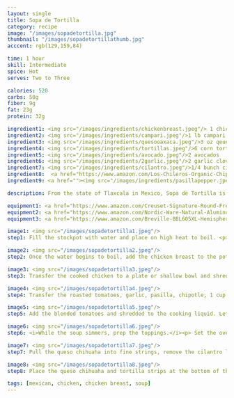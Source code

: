```yaml
---
layout: single
title: Sopa de Tortilla
category: recipe
image: "/images/sopadetortilla.jpg"
thumbnail: "/images/sopadetortillathumb.jpg"
acccent: rgb(129,159,84)

time: 1 hour
skill: Intermediate
spice: Hot
serves: Two to Three

calories: 520
carbs: 50g
fiber: 9g
fat: 23g
protein: 32g

ingredient1: <img src="/images/ingredients/chickenbreast.jpeg"/> 1 chicken breast
ingredient2: <img src="/images/ingredients/campari.jpeg"/>1 lb campari tomatoes
ingredient3: <img src="/images/ingredients/quesooaxaca.jpeg"/>3 oz qeueso Oaxaca
ingredient4: <img src="/images/ingredients/tortillas.jpeg"/>6 corn tortillas
ingredient5: <img src="/images/ingredients/avocado.jpeg"/>2 avocados
ingredient6: <img src="/images/ingredients/2garlic.jpeg"/>2 garlic cloves
ingredient7: <img src="/images/ingredients/cilantro.jpeg"/>1/4 bunch cilantro
ingredient8:  <a href="https://www.amazon.com/Los-Chileros-Organic-Chipotle-Package/dp/B00DIX9E3A/ref=as_li_ss_tl?ie=UTF8&qid=1481596889&sr=8-1&keywords=dried+chipotle+pepper&th=1&linkCode=ll1&tag=cilalime09-20&linkId=0458b689f247ea4baaafdb5f84085ce8"><img src="/images/ingredients/chipotlepepper.jpeg"/>1 chipotle pepper</a>
ingredient9: <a href=""><img src="/images/ingredients/pasillapepper.jpeg"/>1 ancho pepper</a>

description: From the state of Tlaxcala in Mexico, Sopa de Tortilla is a staple in Mexican and Tex-Mex kitchens. <i>Caldo de pollo</i> (chicken stock) builds complexity with roasted tomatoes, pasilla, and chipotle peppers. Crisp tortillas, melted queso de chihuaha, fresh cilantro and silky avocados accent this falvorful broth and deliver a complexity in textures, and contrast in flavors.

equipment1: <a href="https://www.amazon.com/Creuset-Signature-Round-French-Truffle/dp/B0076NOFSC/ref=as_li_ss_tl?s=kitchen&rps=1&ie=UTF8&qid=1481598867&sr=1-38&keywords=le+creuset&refinements=p_85:2470955011&th=1&linkCode=ll1&tag=cilalime09-20&linkId=b006520d939a82b80abca523f804e092"><img src="/images/stockpot.jpeg"/> stockpot, between 3-5 qt. </a>
equipment2: <a href="https://www.amazon.com/Nordic-Ware-Natural-Aluminum-Commercial/dp/B000G0KJG4/ref=sr_1_5?s=kitchen&rps=1&ie=UTF8&qid=1481599505&sr=1-5&keywords=baking+sheet&refinements=p_85%3A2470955011"><img src="/images/bakingsheet.jpeg"/>baking sheet</a>
equipment3: <a href="https://www.amazon.com/Breville-BBL605XL-Hemisphere-Control-Blender/dp/B005I72LMU/ref=as_li_ss_tl?s=kitchen&rps=1&ie=UTF8&qid=1481601822&sr=1-14&keywords=blender&refinements=p_85:2470955011,p_36:1253526011&linkCode=ll1&tag=cilalime09-20&linkId=b637316d3937e7e1c15e28b6e74a1c97"><img src="/images/blender.jpeg"/> blender </a>

image1: <img src="/images/sopadetortilla1.jpeg"/>
step1: Fill the stockpot with water and place on high heat to boil. <p> Move one of the oven racks to the upper third of the oven and set the oven to broil. Place the tomatoes on a a sheet pan and cook until the tomatoes char (about 20 minutes).</p>

image2: <img src="/images/sopadetortilla2.jpeg"/>
step2: Once the water begins to boil, add the chicken breast to the pot. Reduce the heat to medium high and simmer unil the chicken is cooke all the way through, and the fibers of the muscle begin to seperate. This will take approx. 10 minutes.

image3: <img src="/images/sopadetortilla3.jpeg"/>
step3: Transfer the cooked chicken to a plate or shallow bowl and shred the meat with two forks. <p><i>Do not discard the cooking liquid as you'll need it later.</i></p>

image4: <img src="/images/sopadetortilla4.jpeg"/>
step4: Transfer the roasted tomatoes, garlic, pasilla, chipotle, 1 cup of water, and 1 tsp of salt to a blender. Puree until the dried chiles have broken up and the mixture is uniform. <p><i> Note that the contents of the blender will be hot. Hold the lid of the blender in place to prevent any spills.</i></p>

image5: <img src="/images/sopadetortilla5.jpeg"/>
step5: Add the blended tomatoes and shredded to the cooking liquid. Let the soup simmer for 20 minutes on medium heat.

image6: <img src="/images/sopadetortilla6.jpeg"/>
step6: <i>While the soup simmers, prep the toppings.</i><p> Set the oven to 425˚. Cut the tortillas into 1/4" strips. Place the tortillas on a baking sheet and toss with a tbsp of olive oil. Place the tortillas in the upper third of the oven. Roast the tortillas until browned, check on them every 3 minutes to rotate the contents. </p>

image7: <img src="/images/sopadetortilla7.jpeg"/>
step7: Pull the queso chihuaha into fine strings, remove the cilantro leaves from the stems, and slice the avocados.

image8: <img src="/images/sopadetortilla8.jpeg"/>
step8: Place the queso chihuaha and tortilla strips at the bottom of the bowl. Ladle the the soup over the tortillas. Accent the soup with the sliced avocados and cilantro leaves.

tags: [mexican, chicken, chicken breast, soup]
---
```



